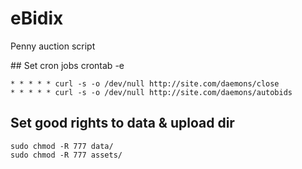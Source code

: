 # eBidix
Penny auction script

## Set cron jobs
crontab -e
```
* * * * * curl -s -o /dev/null http://site.com/daemons/close 
* * * * * curl -s -o /dev/null http://site.com/daemons/autobids
```

## Set good rights to data & upload dir
```
sudo chmod -R 777 data/
sudo chmod -R 777 assets/
```
